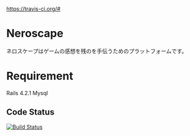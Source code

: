 https://travis-ci.org/#
# Neroscape
ネロスケープはゲームの感想を残のを手伝うためのプラットフォームです。

# Requirement
Rails 4.2.1
Mysql

## Code Status

[![Build Status](https://travis-ci.org/riseshia/neroscape.svg?branch=master)](https://travis-ci.org/riseshia/neroscape)